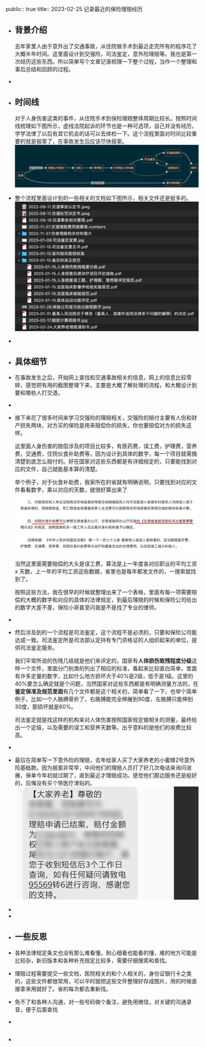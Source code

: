 public:: true
title:: 2023-02-25.记录最近的保险理赔经历

- ## 背景介绍
  去年家里人由于意外出了交通事故，从住院做手术到最近走完所有的程序花了大概半年时间。这里面设计到交强险，司法鉴定，意外险理赔等。我也是第一次经历这些东西。所以简单写个文章记录梳理一下整个过程，当作一个整理和事后总结和回顾的过程。
-
- ## 时间线
  对于人身伤害这类的事件，从住院手术到保险理赔整体周期比较长。按照时间线梳理如下图所示，虚线法院起诉的环节也是一种可选项，自己并没有经历，学学法律了以后有其它机会的话可以去体检一下。这个流程里面对时间比较重要的就是报案了，在事故发生后应该尽快报案。
  ![image.png](../assets/image_1677601528382_0.png)
- 整个流程里面设计到的一些相关的文档如下图所示，相关文件还是挺多的。
  ![image.png](../assets/image_1677596329795_0.png)
-
- ## 具体细节
- 在事故发生之后，开始网上查找和交通事故相关的信息，网上的信息比较零碎，感觉把有用的截图整理下来，主要是大概了解处理的流程，和大概设计到要和哪些人打交道。
-
- 接下来花了很多时间来学习交强险的理赔相关，交强险的赔付主要有人伤和财产损失两块，对方买的保险是用来赔偿你的损失，你也要赔偿对方的损失这样。
  
  这里面人身伤害的赔偿涉及的项目比较多，有医药费，误工费，护理费，营养费，交通费，住院伙食补助费等，因为设计到具体的数字，每一个项目就需搞清楚到底怎么赔付的。好在国家对这些东西都是有详细规定的，只要能找到对应的文件，自己就能基本算的清楚。
  
  举个例子，对于伙食补助费，我家所在的省就有明确说明，只要找到对应的文件看看数字，乘以对应的天数，就很好算出来了
  ![image.png](../assets/image_1677597648440_0.png)
  
  当然这里面需要赔偿的大头是误工费，算法是上一年度各对应职业的平均工资 x 天数，上一年的平均工资这些数据，省里也是每年都发文件的，一搜索就找到了。
  
  按照这些方法，我在很早的时候就整理出来了一个表格，里面有每一项需要赔偿的大概的数字和对应的具体的法律规定，到最后理赔的时候和保险公司给出的数字大差不差，保险小哥甚至问我是不是找了专业的律师。
-
- 然后涉及到的一个流程是司法鉴定，这个流程不是必须的，只要和保险公司能达成一致。司法鉴定所是司法部认定持有专门资格证的人组织起来的单位，提供司法鉴定服务。
  
  我们平常所说的伤残几级就是他们来评定的，国家有**人体损伤致残程度分级**这样一个文件，里面分门别类的列出了相应的标准，看起来比较直白简单，里面有许多定量的数字，比如什么地方损坏大于40%是2级，低于是1级。这里的40%要怎么确定就是个问题，当然国家对这些东西都是有明确测量方法的，在**鉴定保准及规范里面**有几个文件都是这个相关的，简单看了一下，也举个简单例子，比如一个人胳膊骨折了，右胳膊能完全伸展到90度，左胳膊只能伸到30度，那损坏就是60%。
  
  司法鉴定就是找这样的机构来对人体伤害按照国家规定做相关的测量，最终给出一个定级，以及需要的误工和营养天数等。出乎意料的是他们的收费比较高。
-
- 最后在简单写一下意外险的理赔，去年给家人买了大家养老的小蜜蜂2号意外险基础款。因为报案非常早，中间他们的理赔人员打了好几次电话来询问进展，保单今年初就过期了，直到最近才理赔成功。感觉他们那边服务还是挺好的，后悔没有买个带医疗津贴的。
  ![image.png](../assets/image_1677599664591_0.png)
-
-
- ## 一些反思
- 各种法律规定条文也没有那么难看懂，耐心细看也能看的懂，难的地方可能是比较杂，新旧版本和各种补充规定比较多，需要仔细搜索和查找。
- 理赔过程需要提交一些文档，医院相关的和个人相关的，身份证银行卡之类的，这些文件都很常用，可以平时就把这些文件整理好存成图片，用的时候直接拿来用就好了。省的每次都去重新找。
- 免不了和各种人沟通，对一些号码做个备注，避免用微信，对关键的沟通录音，便于后面查找
-
- ##